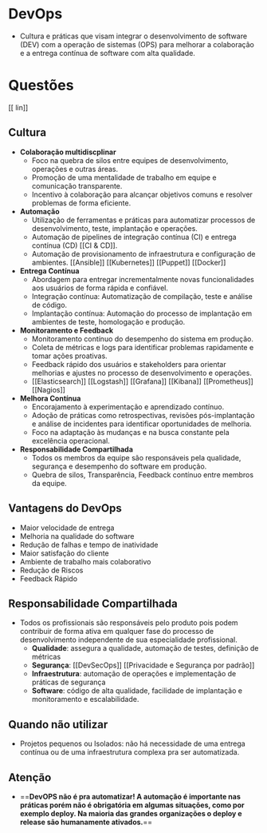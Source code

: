 # DevOps
- Cultura e práticas que visam integrar o desenvolvimento de software (DEV) com a operação de sistemas (OPS) para melhorar a colaboração e a entrega contínua de software com alta qualidade.

# Questões
[[ lin]]
## Cultura
- **Colaboração multidiscplinar**
	- Foco na quebra de silos entre equipes de desenvolvimento, operações e outras áreas.
	- Promoção de uma mentalidade de trabalho em equipe e comunicação transparente.
	- Incentivo à colaboração para alcançar objetivos comuns e resolver problemas de forma eficiente.
- **Automação**
	- Utilização de ferramentas e práticas para automatizar processos de desenvolvimento, teste, implantação e operações. 
	- Automação de pipelines de integração contínua (CI) e entrega contínua (CD) [[CI & CD]].
	- Automação de provisionamento de infraestrutura e configuração de ambientes. [[Ansible]] [[Kubernetes]] [[Puppet]] [[Docker]] 
- **Entrega Contínua**
	- Abordagem para entregar incrementalmente novas funcionalidades aos usuários de forma rápida e confiável.
	- Integração contínua: Automatização de compilação, teste e análise de código.
	- Implantação contínua: Automação do processo de implantação em ambientes de teste, homologação e produção.
- **Monitoramento e Feedback**
	- Monitoramento contínuo do desempenho do sistema em produção.
	- Coleta de métricas e logs para identificar problemas rapidamente e tomar ações proativas.
	- Feedback rápido dos usuários e stakeholders para orientar melhorias e ajustes no processo de desenvolvimento e operações.
	- [[Elasticsearch]] [[Logstash]] [[Grafana]] [[Kibana]] [[Prometheus]] [[Nagios]] 
- **Melhora Contínua**
	- Encorajamento à experimentação e aprendizado contínuo.
	- Adoção de práticas como retrospectivas, revisões pós-implantação e análise de incidentes para identificar oportunidades de melhoria.
	- Foco na adaptação às mudanças e na busca constante pela excelência operacional.
- **Responsabilidade Compartilhada**
	- Todos os membros da equipe são responsáveis pela qualidade, segurança e desempenho do software em produção.
	- Quebra de silos, Transparência, Feedback contínuo entre membros da equipe.
## Vantagens do DevOps
- Maior velocidade de entrega
- Melhoria na qualidade do software
- Redução de falhas e tempo de inatividade
- Maior satisfação do cliente
- Ambiente de trabalho mais colaborativo
- Redução de Riscos
- Feedback Rápido

## Responsabilidade Compartilhada 
- Todos os profissionais são responsáveis pelo produto pois podem contribuir de forma ativa em qualquer fase do processo de desenvolvimento independente de sua especialidade profissional.
	- **Qualidade**: assegura a qualidade, automação de testes, definição de métricas
	- **Segurança**: [[DevSecOps]] [[Privacidade e Segurança por padrão]]
	- **Infraestrutura**: automação de operações e implementação de práticas de segurança
	- **Software**: código de alta qualidade, facilidade de implantação e monitoramento e escalabilidade.
## Quando não utilizar
- Projetos pequenos ou Isolados: não há necessidade de uma entrega contínua ou de uma infraestrutura complexa pra ser automatizada.
## Atenção
- ==**DevOPS não é pra automatizar! A automação é importante nas práticas porém não é obrigatória em algumas situações, como por exemplo deploy. Na maioria das grandes organizações o deploy e release são humanamente ativados.**==